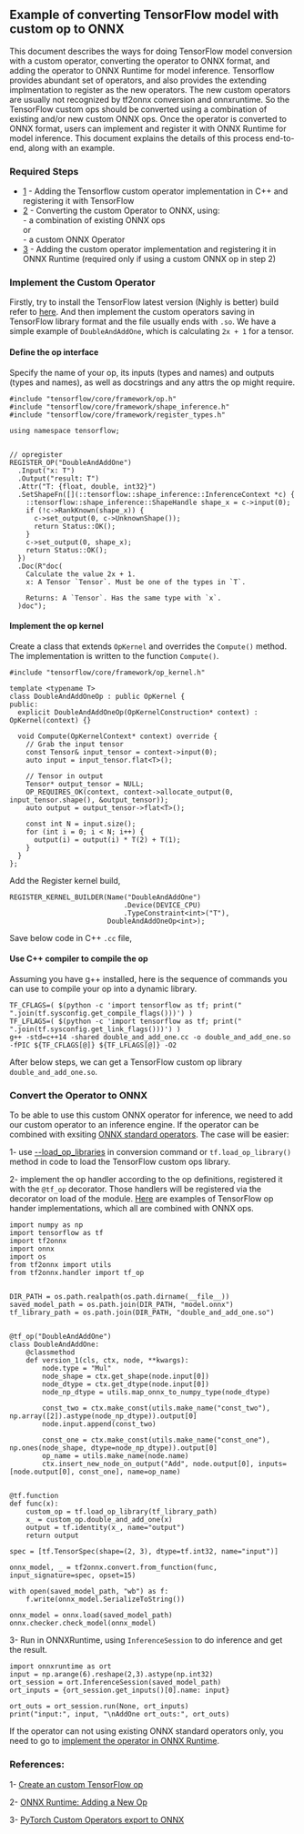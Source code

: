 <!--- SPDX-License-Identifier: Apache-2.0 -->

## Example of converting TensorFlow model with custom op to ONNX

This document describes the ways for doing TensorFlow model conversion with a custom operator, converting the operator to ONNX format, and adding the operator to ONNX Runtime for model inference. Tensorflow provides abundant set of operators, and also provides the extending implmentation to register as the new operators. The new custom operators are usually not recognized by tf2onnx conversion and onnxruntime. So the TensorFlow custom ops should be converted using a combination of existing and/or new custom ONNX ops. Once the operator is converted to ONNX format, users can implement and register it with ONNX Runtime for model inference. This document explains the details of this process end-to-end, along with an example.


### Required Steps

  - [1](#step1) - Adding the Tensorflow custom operator implementation in C++ and registering it with TensorFlow
  - [2](#step2) - Converting the custom Operator to ONNX, using:
  <br />             - a combination of existing ONNX ops
  <br />              or
  <br />              - a custom ONNX Operator
  - [3](#step3) - Adding the custom operator implementation and registering it in ONNX Runtime (required only if using a custom ONNX op in step 2)


### Implement the Custom Operator
Firstly, try to install the TensorFlow latest version (Nighly is better) build refer to [here](https://github.com/tensorflow/tensorflow#install). And then implement the custom operators saving in TensorFlow library format and the file usually ends with `.so`. We have a simple example of `DoubleAndAddOne`, which is calculating `2x + 1` for a tensor.


#### Define the op interface
Specify the name of your op, its inputs (types and names) and outputs (types and names), as well as docstrings and any attrs the op might require.
```
#include "tensorflow/core/framework/op.h"
#include "tensorflow/core/framework/shape_inference.h"
#include "tensorflow/core/framework/register_types.h"

using namespace tensorflow;


// opregister
REGISTER_OP("DoubleAndAddOne")
  .Input("x: T")
  .Output("result: T")
  .Attr("T: {float, double, int32}")
  .SetShapeFn([](::tensorflow::shape_inference::InferenceContext *c) {
    ::tensorflow::shape_inference::ShapeHandle shape_x = c->input(0);
    if (!c->RankKnown(shape_x)) {
      c->set_output(0, c->UnknownShape());
      return Status::OK();
    }
    c->set_output(0, shape_x);
    return Status::OK();
  })
  .Doc(R"doc(
    Calculate the value 2x + 1. 
    x: A Tensor `Tensor`. Must be one of the types in `T`.

    Returns: A `Tensor`. Has the same type with `x`.
  )doc");
```

#### Implement the op kernel
Create a class that extends `OpKernel` and overrides the `Compute()` method. The implementation is written to the function `Compute()`.

```
#include "tensorflow/core/framework/op_kernel.h"

template <typename T>
class DoubleAndAddOneOp : public OpKernel {
public:
  explicit DoubleAndAddOneOp(OpKernelConstruction* context) : OpKernel(context) {}

  void Compute(OpKernelContext* context) override {
    // Grab the input tensor
    const Tensor& input_tensor = context->input(0);
    auto input = input_tensor.flat<T>();

    // Tensor in output
    Tensor* output_tensor = NULL;
    OP_REQUIRES_OK(context, context->allocate_output(0, input_tensor.shape(), &output_tensor));
    auto output = output_tensor->flat<T>();

    const int N = input.size();
    for (int i = 0; i < N; i++) {
      output(i) = output(i) * T(2) + T(1);
    }
  }
};
```
Add the Register kernel build,
```
REGISTER_KERNEL_BUILDER(Name("DoubleAndAddOne")
                            .Device(DEVICE_CPU)
                            .TypeConstraint<int>("T"),
                        DoubleAndAddOneOp<int>);
```
Save below code in C++ `.cc` file,

#### Use C++ compiler to compile the op
Assuming you have g++ installed, here is the sequence of commands you can use to compile your op into a dynamic library.
```
TF_CFLAGS=( $(python -c 'import tensorflow as tf; print(" ".join(tf.sysconfig.get_compile_flags()))') )
TF_LFLAGS=( $(python -c 'import tensorflow as tf; print(" ".join(tf.sysconfig.get_link_flags()))') )
g++ -std=c++14 -shared double_and_add_one.cc -o double_and_add_one.so -fPIC ${TF_CFLAGS[@]} ${TF_LFLAGS[@]} -O2
```
After below steps, we can get a TensorFlow custom op library `double_and_add_one.so`.


### Convert the Operator to ONNX
To be able to use this custom ONNX operator for inference, we need to add our custom operator to an inference engine. If the operator can be combined with exsiting [ONNX standard operators](https://github.com/onnx/onnx/blob/main/docs/Operators.md). The case will be easier:

1- use [--load_op_libraries](https://github.com/onnx/tensorflow-onnx#--load_op_libraries) in conversion command or `tf.load_op_library()` method in code to load the TensorFlow custom ops library.

2- implement the op handler according to the op definitions, registered it with the `@tf_op` decorator. Those handlers will be registered via the decorator on load of the module. [Here](https://github.com/onnx/tensorflow-onnx/tree/main/tf2onnx/onnx_opset) are examples of TensorFlow op hander implementations, which all are combined with ONNX ops.

```
import numpy as np
import tensorflow as tf
import tf2onnx
import onnx
import os
from tf2onnx import utils
from tf2onnx.handler import tf_op


DIR_PATH = os.path.realpath(os.path.dirname(__file__))
saved_model_path = os.path.join(DIR_PATH, "model.onnx")
tf_library_path = os.path.join(DIR_PATH, "double_and_add_one.so")


@tf_op("DoubleAndAddOne")
class DoubleAndAddOne:
    @classmethod
    def version_1(cls, ctx, node, **kwargs):
        node.type = "Mul"
        node_shape = ctx.get_shape(node.input[0])
        node_dtype = ctx.get_dtype(node.input[0])
        node_np_dtype = utils.map_onnx_to_numpy_type(node_dtype)

        const_two = ctx.make_const(utils.make_name("const_two"), np.array([2]).astype(node_np_dtype)).output[0]
        node.input.append(const_two)

        const_one = ctx.make_const(utils.make_name("const_one"), np.ones(node_shape, dtype=node_np_dtype)).output[0]
        op_name = utils.make_name(node.name)
        ctx.insert_new_node_on_output("Add", node.output[0], inputs=[node.output[0], const_one], name=op_name)


@tf.function
def func(x):
    custom_op = tf.load_op_library(tf_library_path)
    x_ = custom_op.double_and_add_one(x)
    output = tf.identity(x_, name="output")
    return output

spec = [tf.TensorSpec(shape=(2, 3), dtype=tf.int32, name="input")]

onnx_model, _ = tf2onnx.convert.from_function(func, input_signature=spec, opset=15)

with open(saved_model_path, "wb") as f:
    f.write(onnx_model.SerializeToString())

onnx_model = onnx.load(saved_model_path)
onnx.checker.check_model(onnx_model)
```

3- Run in ONNXRuntime, using `InferenceSession` to do inference and get the result.
```
import onnxruntime as ort
input = np.arange(6).reshape(2,3).astype(np.int32)
ort_session = ort.InferenceSession(saved_model_path)
ort_inputs = {ort_session.get_inputs()[0].name: input}

ort_outs = ort_session.run(None, ort_inputs)
print("input:", input, "\nAddOne ort_outs:", ort_outs)
```


If the operator can not using existing ONNX standard operators only, you need to go to [implement the operator in ONNX Runtime](https://github.com/onnx/tutorials/blob/master/PyTorchCustomOperator/README.md#implement-the-operator-in-onnx-runtime).

### References:
1- [Create an custom TensorFlow op](https://www.tensorflow.org/guide/create_op)

2- [ONNX Runtime: Adding a New Op](https://onnxruntime.ai/docs/reference/operators/add-custom-op.html#register-a-custom-operator)

3- [PyTorch Custom Operators export to ONNX](https://github.com/onnx/tutorials/blob/master/PyTorchCustomOperator/README.md)